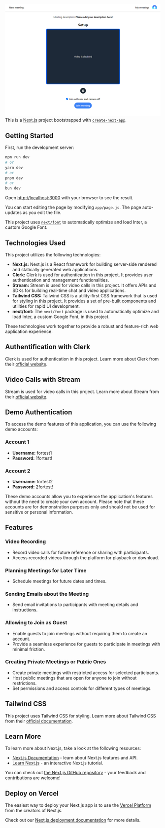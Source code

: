 ![Demo](demo.png)
This is a [Next.js](https://nextjs.org/) project bootstrapped with [`create-next-app`](https://github.com/vercel/next.js/tree/canary/packages/create-next-app).

## Getting Started

First, run the development server:

```bash
npm run dev
# or
yarn dev
# or
pnpm dev
# or
bun dev
```

Open [http://localhost:3000](http://localhost:3000) with your browser to see the result.

You can start editing the page by modifying `app/page.js`. The page auto-updates as you edit the file.

This project uses [`next/font`](https://nextjs.org/docs/basic-features/font-optimization) to automatically optimize and load Inter, a custom Google Font.

## Technologies Used

This project utilizes the following technologies:

- **Next.js:** Next.js is a React framework for building server-side rendered and statically generated web applications.
- **Clerk:** Clerk is used for authentication in this project. It provides user authentication and management functionalities.
- **Stream:** Stream is used for video calls in this project. It offers APIs and SDKs for building real-time chat and video applications.
- **Tailwind CSS:** Tailwind CSS is a utility-first CSS framework that is used for styling in this project. It provides a set of pre-built components and utilities for rapid UI development.
- **next/font:** The `next/font` package is used to automatically optimize and load Inter, a custom Google Font, in this project.

These technologies work together to provide a robust and feature-rich web application experience.


## Authentification with Clerk

Clerk is used for authentication in this project. Learn more about Clerk from their [official website](https://clerk.dev/).

## Video Calls with Stream

Stream is used for video calls in this project. Learn more about Stream from their [official website](https://getstream.io/).

## Demo Authentication

To access the demo features of this application, you can use the following demo accounts:

### Account 1
- **Username:** fortest1
- **Password:** 1fortest!

### Account 2
- **Username:** fortest2
- **Password:** 2fortest!

These demo accounts allow you to experience the application's features without the need to create your own account. Please note that these accounts are for demonstration purposes only and should not be used for sensitive or personal information.


## Features

### Video Recording
- Record video calls for future reference or sharing with participants.
- Access recorded videos through the platform for playback or download.

### Planning Meetings for Later Time
- Schedule meetings for future dates and times.

### Sending Emails about the Meeting
- Send email invitations to participants with meeting details and instructions.

### Allowing to Join as Guest
- Enable guests to join meetings without requiring them to create an account.
- Provide a seamless experience for guests to participate in meetings with minimal friction.

### Creating Private Meetings or Public Ones
- Create private meetings with restricted access for selected participants.
- Host public meetings that are open for anyone to join without restrictions.
- Set permissions and access controls for different types of meetings.

## Tailwind CSS

This project uses Tailwind CSS for styling. Learn more about Tailwind CSS from their [official documentation](https://tailwindcss.com/).

## Learn More

To learn more about Next.js, take a look at the following resources:

- [Next.js Documentation](https://nextjs.org/docs) - learn about Next.js features and API.
- [Learn Next.js](https://nextjs.org/learn) - an interactive Next.js tutorial.

You can check out [the Next.js GitHub repository](https://github.com/vercel/next.js/) - your feedback and contributions are welcome!

## Deploy on Vercel

The easiest way to deploy your Next.js app is to use the [Vercel Platform](https://vercel.com/new?utm_medium=default-template&filter=next.js&utm_source=create-next-app&utm_campaign=create-next-app-readme) from the creators of Next.js.

Check out our [Next.js deployment documentation](https://nextjs.org/docs/deployment) for more details.

